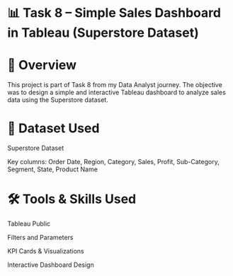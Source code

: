 # 📊 Task 8 – Simple Sales Dashboard in Tableau (Superstore Dataset)

# 👋 Overview

This project is part of Task 8 from my Data Analyst journey. The objective was to design a simple and interactive Tableau dashboard to analyze sales data using the Superstore dataset.

# 📁 Dataset Used

Superstore Dataset

Key columns: Order Date, Region, Category, Sales, Profit, Sub-Category, Segment, State, Product Name

# 🛠 Tools & Skills Used

Tableau Public

Filters and Parameters

KPI Cards & Visualizations

Interactive Dashboard Design

